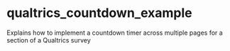 # qualtrics_countdown_example
Explains how to implement a countdown timer across multiple pages for a section of a Qualtrics survey
